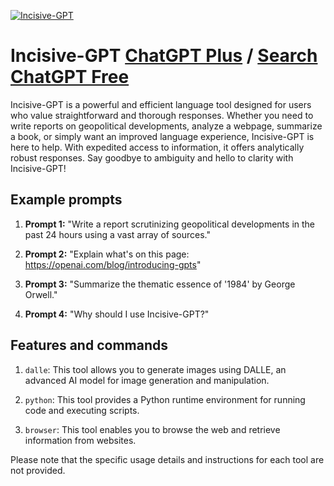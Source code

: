 
[![Incisive-GPT](https://files.oaiusercontent.com/file-gmc76zQW9oO3QOlJHeu3lt6a?se=2123-10-17T00%3A46%3A56Z&sp=r&sv=2021-08-06&sr=b&rscc=max-age%3D31536000%2C%20immutable&rscd=attachment%3B%20filename%3Dda5ff315-baf5-4255-bb0a-821ebcc2a331.png&sig=XHv/jKz6CqCCXz5/0pPKgJ2b6zi/W0AtgPdha9AheU0%3D)](https://chat.openai.com/g/g-EG4kN9ffy-incisive-gpt)

# Incisive-GPT [ChatGPT Plus](https://chat.openai.com/g/g-EG4kN9ffy-incisive-gpt) / [Search ChatGPT Free](https://gptcall.net/index.html#/?search=Incisive-GPT)

Incisive-GPT is a powerful and efficient language tool designed for users who value straightforward and thorough responses. Whether you need to write reports on geopolitical developments, analyze a webpage, summarize a book, or simply want an improved language experience, Incisive-GPT is here to help. With expedited access to information, it offers analytically robust responses. Say goodbye to ambiguity and hello to clarity with Incisive-GPT!

## Example prompts

1. **Prompt 1:** "Write a report scrutinizing geopolitical developments in the past 24 hours using a vast array of sources."

2. **Prompt 2:** "Explain what's on this page: https://openai.com/blog/introducing-gpts"

3. **Prompt 3:** "Summarize the thematic essence of '1984' by George Orwell."

4. **Prompt 4:** "Why should I use Incisive-GPT?"

## Features and commands

1. `dalle`: This tool allows you to generate images using DALLE, an advanced AI model for image generation and manipulation.

2. `python`: This tool provides a Python runtime environment for running code and executing scripts.

3. `browser`: This tool enables you to browse the web and retrieve information from websites.

Please note that the specific usage details and instructions for each tool are not provided.



